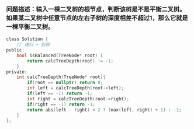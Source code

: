 ### 问题描述：输入一棵二叉树的根节点，判断该树是不是平衡二叉树。如果某二叉树中任意节点的左右子树的深度相差不超过1，那么它就是一棵平衡二叉树。
```c
class Solution {
    // 递归 + 剪枝
public:
    bool isBalanced(TreeNode* root) {
        return calcTreeDepth(root) != -1;
    }
private:
    int calcTreeDepth(TreeNode* root){
        if(root == nullptr) return 0;
        int left = calcTreeDepth(root->left);
        if(left == -1) return -1;
        int right = calcTreeDepth(root->right);
        if(right == -1) return -1;
        return abs(left - right) < 2 ? (max(left, right) + 1) : -1;
    }
};
```